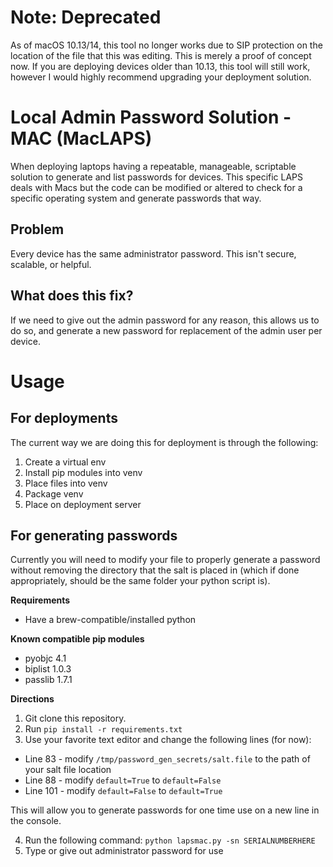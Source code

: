 # Note: Deprecated
As of macOS 10.13/14, this tool no longer works due to SIP protection on the location of the file that this was editing. This is merely a proof of concept now. If you are deploying devices older than 10.13, this tool will still work, however I would highly recommend upgrading your deployment solution.

# Local Admin Password Solution - MAC (MacLAPS)
When deploying laptops having a repeatable, manageable, scriptable solution to generate and list passwords for devices. This specific LAPS deals with Macs but the code can be modified or altered to check for a specific operating system and generate passwords that way.

## Problem
Every device has the same administrator password. This isn't secure, scalable, or helpful.

## What does this fix?
If we need to give out the admin password for any reason, this allows us to do so, and generate a new password for replacement of the admin user per device.
# Usage
## For deployments
The current way we are doing this for deployment is through the following:
1. Create a virtual env
2. Install pip modules into venv
3. Place files into venv
4. Package venv
5. Place on deployment server

## For generating passwords
Currently you will need to modify your file to properly generate a password without removing the directory that the salt is placed in (which if done appropriately, should be the same folder your python script is).

**Requirements**
- Have a brew-compatible/installed python

**Known compatible pip modules**
- pyobjc 4.1
- biplist 1.0.3
- passlib  1.7.1

**Directions**

1. Git clone this repository.
2. Run `pip install -r requirements.txt`
3. Use your favorite text editor and change the following lines (for now):
 - Line 83 - modify `/tmp/password_gen_secrets/salt.file` to the path of your salt file location
 - Line 88 - modify `default=True` to `default=False`
 - Line 101 - modify `default=False` to `default=True`

 This will allow you to generate passwords for one time use on a new line in the console.

4. Run the following command: `python lapsmac.py -sn SERIALNUMBERHERE`
5. Type or give out administrator password for use

